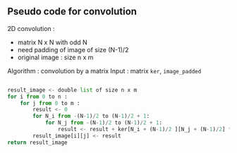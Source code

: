 ## Pseudo code for convolution

2D convolution :
- matrix N x N with odd N
- need padding of image of size (N-1)/2
- original image : size n x m 

Algorithm : convolution by a matrix
Input     : matrix ``ker``, ``image_padded``

```python

result_image <- double list of size n x m
for i from 0 to n :
    for j from 0 to m :
        result <- 0
        for N_i from -(N-1)/2 to (N-1)/2 + 1:
            for N_j from -(N-1)/2 to (N-1)/2 + 1:
                result <- result + ker[N_i + (N-1)/2 ][N_j + (N-1)/2] * image_padded[i+N_i][j+N_j]
        result_image[i][j] <- result
return result_image
```